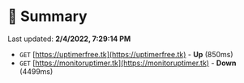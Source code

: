 # 📖 Summary
Last updated: **2/4/2022, 7:29:14 PM**

- `GET` [https://uptimerfree.tk](https://uptimerfree.tk) - **Up** (850ms)
- `GET` [https://monitoruptimer.tk](https://monitoruptimer.tk) - **Down** (4499ms)
